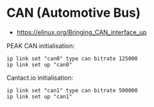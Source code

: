 # CAN (Automotive Bus)
* https://elinux.org/Bringing_CAN_interface_up

PEAK CAN initialisation:
```
ip link set "can0" type can bitrate 125000
ip link set up "can0"
```

Cantact.io initialisation:
```
ip link set "can1" type can bitrate 500000
ip link set up "can1"
```
